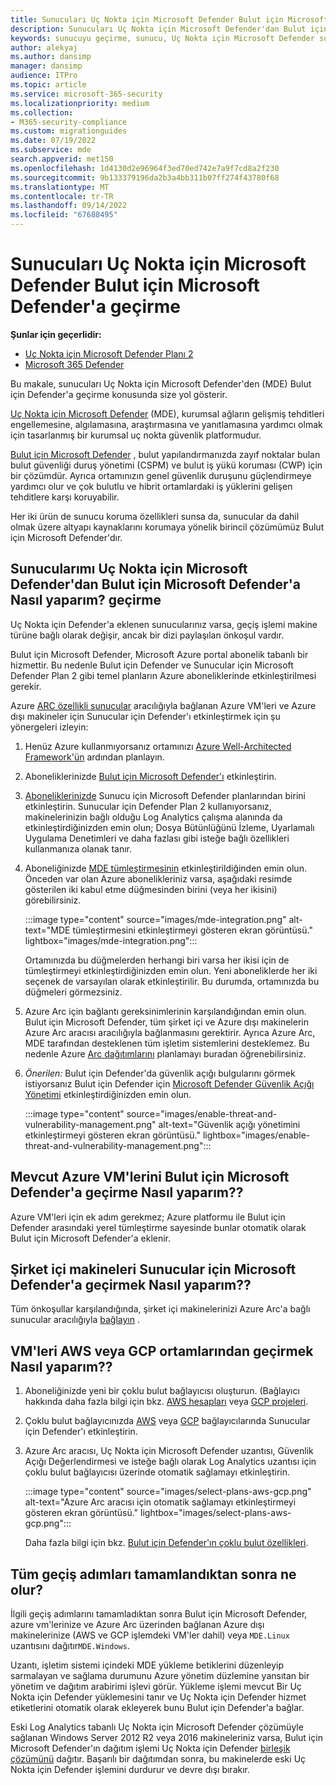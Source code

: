 ```yaml
---
title: Sunucuları Uç Nokta için Microsoft Defender Bulut için Microsoft Defender'a geçirme
description: Sunucuları Uç Nokta için Microsoft Defender'dan Bulut için Microsoft Defender'a geçirmeyi öğrenin.
keywords: sunucuyu geçirme, sunucu, Uç Nokta için Microsoft Defender sunucusu, Bulut için Microsoft Defender, MDE, azure, azure bulut, CSPM, CWP, bulut iş yükü koruması, tehdit koruması, gelişmiş tehdit koruması, Microsoft Azure, çoklu bulut bağlayıcısı
author: alekyaj
ms.author: dansimp
manager: dansimp
audience: ITPro
ms.topic: article
ms.service: microsoft-365-security
ms.localizationpriority: medium
ms.collection:
- M365-security-compliance
ms.custom: migrationguides
ms.date: 07/19/2022
ms.subservice: mde
search.appverid: met150
ms.openlocfilehash: 1d4130d2e96964f3ed70ed742e7a9f7cd8a2f230
ms.sourcegitcommit: 9b133379196da2b3a4bb311b07ff274f43780f68
ms.translationtype: MT
ms.contentlocale: tr-TR
ms.lasthandoff: 09/14/2022
ms.locfileid: "67688495"
---
```

# <a name="migrating-servers-from-microsoft-defender-for-endpoint-to-microsoft-defender-for-cloud"></a>Sunucuları Uç Nokta için Microsoft Defender Bulut için Microsoft Defender'a geçirme

**Şunlar için geçerlidir:**

- [Uç Nokta için Microsoft Defender Planı 2](https://go.microsoft.com/fwlink/p/?linkid=2154037)
- [Microsoft 365 Defender](https://go.microsoft.com/fwlink/?linkid=2118804)

Bu makale, sunucuları Uç Nokta için Microsoft Defender'den (MDE) Bulut için Defender'a geçirme konusunda size yol gösterir.

[Uç Nokta için Microsoft Defender](https://www.microsoft.com/security/business/endpoint-security/microsoft-defender-endpoint) (MDE), kurumsal ağların gelişmiş tehditleri engellemesine, algılamasına, araştırmasına ve yanıtlamasına yardımcı olmak için tasarlanmış bir kurumsal uç nokta güvenlik platformudur.

[Bulut için Microsoft Defender](https://azure.microsoft.com/services/defender-for-cloud/) , bulut yapılandırmanızda zayıf noktalar bulan bulut güvenliği duruş yönetimi (CSPM) ve bulut iş yükü koruması (CWP) için bir çözümdür. Ayrıca ortamınızın genel güvenlik duruşunu güçlendirmeye yardımcı olur ve çok bulutlu ve hibrit ortamlardaki iş yüklerini gelişen tehditlere karşı koruyabilir.

Her iki ürün de sunucu koruma özellikleri sunsa da, sunucular da dahil olmak üzere altyapı kaynaklarını korumaya yönelik birincil çözümümüz Bulut için Microsoft Defender'dır. 

## <a name="how-do-i-migrate-my-servers-from-microsoft-defender-for-endpoint-to-microsoft-defender-for-cloud"></a>Sunucularımı Uç Nokta için Microsoft Defender'dan Bulut için Microsoft Defender'a Nasıl yaparım? geçirme

Uç Nokta için Defender'a eklenen sunucularınız varsa, geçiş işlemi makine türüne bağlı olarak değişir, ancak bir dizi paylaşılan önkoşul vardır. 

Bulut için Microsoft Defender, Microsoft Azure portal abonelik tabanlı bir hizmettir. Bu nedenle Bulut için Defender ve Sunucular için Microsoft Defender Plan 2 gibi temel planların Azure aboneliklerinde etkinleştirilmesi gerekir.

Azure [ARC özellikli sunucular](/azure/azure-arc/servers/overview) aracılığıyla bağlanan Azure VM'leri ve Azure dışı makineler için Sunucular için Defender'ı etkinleştirmek için şu yönergeleri izleyin:

1. Henüz Azure kullanmıyorsanız ortamınızı [Azure Well-Architected Framework'ün](/azure/architecture/framework/) ardından planlayın.

2. Aboneliklerinizde [Bulut için Microsoft Defender'ı](/azure/defender-for-cloud/get-started) etkinleştirin.

3. [Aboneliklerinizde](/azure/defender-for-cloud/enable-enhanced-security) Sunucu için Microsoft Defender planlarından birini etkinleştirin. Sunucular için Defender Plan 2 kullanıyorsanız, makinelerinizin bağlı olduğu Log Analytics çalışma alanında da etkinleştirdiğinizden emin olun; Dosya Bütünlüğünü İzleme, Uyarlamalı Uygulama Denetimleri ve daha fazlası gibi isteğe bağlı özellikleri kullanmanıza olanak tanır.

4. Aboneliğinizde [MDE tümleştirmesinin](/azure/defender-for-cloud/integration-defender-for-endpoint?tabs=windows) etkinleştirildiğinden emin olun. Önceden var olan Azure abonelikleriniz varsa, aşağıdaki resimde gösterilen iki kabul etme düğmesinden birini (veya her ikisini) görebilirsiniz.

     :::image type="content" source="images/mde-integration.png" alt-text="MDE tümleştirmesini etkinleştirmeyi gösteren ekran görüntüsü." lightbox="images/mde-integration.png":::

   Ortamınızda bu düğmelerden herhangi biri varsa her ikisi için de tümleştirmeyi etkinleştirdiğinizden emin olun. Yeni aboneliklerde her iki seçenek de varsayılan olarak etkinleştirilir. Bu durumda, ortamınızda bu düğmeleri görmezsiniz.

5. Azure Arc için bağlantı gereksinimlerinin karşılandığından emin olun. Bulut için Microsoft Defender, tüm şirket içi ve Azure dışı makinelerin Azure Arc aracısı aracılığıyla bağlanmasını gerektirir. Ayrıca Azure Arc, MDE tarafından desteklenen tüm işletim sistemlerini desteklemez. Bu nedenle Azure [Arc dağıtımlarını](/azure/azure-arc/servers/plan-at-scale-deployment) planlamayı buradan öğrenebilirsiniz.

6. *Önerilen:* Bulut için Defender'da güvenlik açığı bulgularını görmek istiyorsanız Bulut için Defender için [Microsoft Defender Güvenlik Açığı Yönetimi](/azure/defender-for-cloud/enable-data-collection?tabs=autoprovision-va) etkinleştirdiğinizden emin olun.

   :::image type="content" source="images/enable-threat-and-vulnerability-management.png" alt-text="Güvenlik açığı yönetimini etkinleştirmeyi gösteren ekran görüntüsü." lightbox="images/enable-threat-and-vulnerability-management.png"::: 

## <a name="how-do-i-migrate-existing-azure-vms-to-microsoft-defender-for-cloud"></a>Mevcut Azure VM'lerini Bulut için Microsoft Defender'a geçirme Nasıl yaparım??

Azure VM'leri için ek adım gerekmez; Azure platformu ile Bulut için Defender arasındaki yerel tümleştirme sayesinde bunlar otomatik olarak Bulut için Microsoft Defender'a eklenir.

## <a name="how-do-i-migrate-on-premises-machines-to-microsoft-defender-for-servers"></a>Şirket içi makineleri Sunucular için Microsoft Defender'a geçirmek Nasıl yaparım??

Tüm önkoşullar karşılandığında, şirket içi makinelerinizi Azure Arc'a bağlı sunucular aracılığıyla [bağlayın](/azure/defender-for-cloud/quickstart-onboard-machines?pivots=azure-arc) .

## <a name="how-do-i-migrate-vms-from-aws-or-gcp-environments"></a>VM'leri AWS veya GCP ortamlarından geçirmek Nasıl yaparım??

1. Aboneliğinizde yeni bir çoklu bulut bağlayıcısı oluşturun. (Bağlayıcı hakkında daha fazla bilgi için bkz. [AWS hesapları](/azure/defender-for-cloud/quickstart-onboard-aws?pivots=env-settings) veya [GCP projeleri](/azure/defender-for-cloud/quickstart-onboard-gcp?pivots=env-settings).

2. Çoklu bulut bağlayıcınızda [AWS](/azure/defender-for-cloud/quickstart-onboard-aws?pivots=env-settings#prerequisites) veya [GCP](/azure/defender-for-cloud/quickstart-onboard-gcp?pivots=env-settings#configure-the-servers-plan) bağlayıcılarında Sunucular için Defender'ı etkinleştirin.

3. Azure Arc aracısı, Uç Nokta için Microsoft Defender uzantısı, Güvenlik Açığı Değerlendirmesi ve isteğe bağlı olarak Log Analytics uzantısı için çoklu bulut bağlayıcısı üzerinde otomatik sağlamayı etkinleştirin.

     :::image type="content" source="images/select-plans-aws-gcp.png" alt-text="Azure Arc aracısı için otomatik sağlamayı etkinleştirmeyi gösteren ekran görüntüsü." lightbox="images/select-plans-aws-gcp.png":::

   Daha fazla bilgi için bkz. [Bulut için Defender'ın çoklu bulut özellikleri](https://aka.ms/mdcmc).

## <a name="what-happens-once-all-migration-steps-are-completed"></a>Tüm geçiş adımları tamamlandıktan sonra ne olur?

İlgili geçiş adımlarını tamamladıktan sonra Bulut için Microsoft Defender, azure vm'lerinize ve Azure Arc üzerinden bağlanan Azure dışı makinelerinize (AWS ve GCP işlemdeki VM'ler dahil) veya `MDE.Linux` uzantısını dağıtır`MDE.Windows`.

Uzantı, işletim sistemi içindeki MDE yükleme betiklerini düzenleyip sarmalayan ve sağlama durumunu Azure yönetim düzlemine yansıtan bir yönetim ve dağıtım arabirimi işlevi görür. Yükleme işlemi mevcut Bir Uç Nokta için Defender yüklemesini tanır ve Uç Nokta için Defender hizmet etiketlerini otomatik olarak ekleyerek bunu Bulut için Defender'a bağlar.

Eski Log Analytics tabanlı Uç Nokta için Microsoft Defender çözümüyle sağlanan Windows Server 2012 R2 veya 2016 makineleriniz varsa, Bulut için Microsoft Defender'ın dağıtım işlemi Uç Nokta için Defender [birleşik çözümünü](configure-server-endpoints.md#new-windows-server-2012-r2-and-2016-functionality-in-the-modern-unified-solution) dağıtır. Başarılı bir dağıtımdan sonra, bu makinelerde eski Uç Nokta için Defender işlemini durdurur ve devre dışı bırakır.
